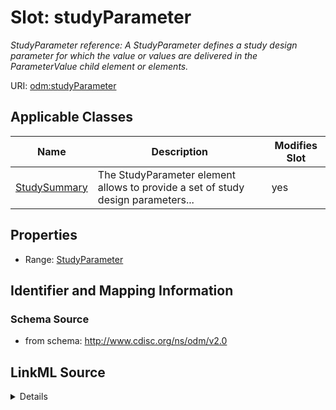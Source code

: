 # Slot: studyParameter


_StudyParameter reference: A StudyParameter defines a study design parameter for which the value or values are delivered in the ParameterValue child element or elements._



URI: [odm:studyParameter](http://www.cdisc.org/ns/odm/v2.0/studyParameter)



<!-- no inheritance hierarchy -->




## Applicable Classes

| Name | Description | Modifies Slot |
| --- | --- | --- |
[StudySummary](StudySummary.md) | The StudyParameter element allows to provide a set of study design parameters... |  yes  |







## Properties

* Range: [StudyParameter](StudyParameter.md)





## Identifier and Mapping Information







### Schema Source


* from schema: http://www.cdisc.org/ns/odm/v2.0




## LinkML Source

<details>
```yaml
name: studyParameter
description: 'StudyParameter reference: A StudyParameter defines a study design parameter
  for which the value or values are delivered in the ParameterValue child element
  or elements.'
from_schema: http://www.cdisc.org/ns/odm/v2.0
rank: 1000
identifier: false
alias: studyParameter
domain_of:
- StudySummary
range: StudyParameter

```
</details>